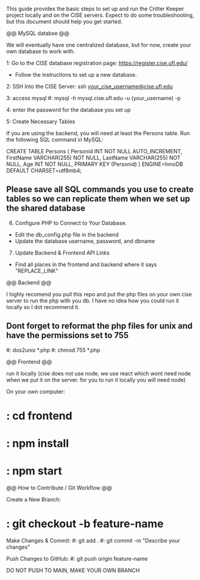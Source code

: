 
This guide provides the basic steps to set up and run the Critter Keeper project locally and on the CISE servers. 
Expect to do some troubleshooting, but this document should help you get started. 

@@ MySQL databse @@

We will eventually have one centralized database, but for now, create your own database to work with.

1: Go to the CISE database registration page: https://register.cise.ufl.edu/
- Follow the instructions to set up a new database.

2: SSH Into the CISE Server: ssh your_cise_username@cise.ufl.edu

3: access mysql #: mysql -h mysql.cise.ufl.edu -u (your_username) -p

4: enter the password for the database you set up

5: Create Necessary Tables 

If you are using the backend, you will need at least the Persons table. Run the following SQL command in MySQL:

CREATE TABLE Persons (
    Personid INT NOT NULL AUTO_INCREMENT,
    FirstName VARCHAR(255) NOT NULL,
    LastName VARCHAR(255) NOT NULL,
    Age INT NOT NULL,
    PRIMARY KEY (Personid)
) ENGINE=InnoDB DEFAULT CHARSET=utf8mb4;

## Please save all SQL commands you use to create tables so we can replicate them when we set up the shared database ##

6) Configure PHP to Connect to Your Database.
- Edit the db_config.php file in the backend
- Update the database username, password, and dbname

7) Update Backend & Frontend API Links
- Find all places in the frontend and backend where it says "REPLACE_LINK"

@@ Backend @@

I highly recomend you pull this repo and put the php files on your own cise server to run the php with you db. 
I have no idea how you could run it locally so I dot recommend it. 

## Dont forget to reformat the php files for unix and have the permissions set to 755 ##

#: dos2unix *.php 
#: chmod 755 *.php

@@ Frontend @@

run it locally
(cise does not use node, we use react which wont need node when we put it on the server. for you to run it locally you will need node)

On your own computer:
# : cd frontend
# : npm install
# : npm start

@@ How to Contribute / Git Workflow @@ 

Create a New Branch:
# : git checkout -b feature-name

Make Changes & Commit:
#: git add .
#: git commit -m "Describe your changes"

Push Changes to GitHub:
#: git push origin feature-name

DO NOT PUSH TO MAIN, MAKE YOUR OWN BRANCH

